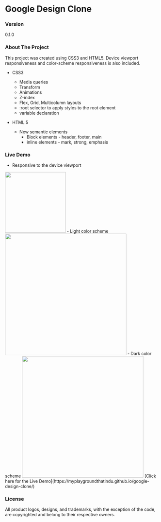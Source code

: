 # Google Design Clone

### Version
0.1.0

### About The Project
This project was created using CSS3 and HTML5. Device viewport responsiveness and color-scheme responsiveness is also included.
- CSS3
  - Media queries
  - Transform
  - Animations
  - Z-index
  - Flex, Grid, Multicolumn layouts
  - :root selector to apply styles to the root element
  - variable declaration

- HTML 5
  - New semantic elements
     - Block elements - header, footer, main
     - inline elements - mark, strong, emphasis

### Live Demo
- Responsive to the device viewport
<img width="200" src="https://github.com/tharindu152/Design-Clones/blob/main/Google%20Design%20Clone/img/Responsive.png">
- Light color scheme
<img width="400" src="https://github.com/tharindu152/Design-Clones/blob/main/Google%20Design%20Clone/img/Light%20theme.png">
- Dark color scheme
<img width="400" src="https://github.com/tharindu152/Design-Clones/blob/main/Google%20Design%20Clone/img/Dark%20theme.png">
[Click here for the Live Demo](https://myplaygroundthatindu.github.io/google-design-clone/)

### License
All product logos, designs, and trademarks, with the exception of the code, are copyrighted and belong to their respective owners. 
